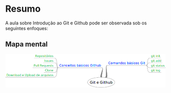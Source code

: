 # Resumo

A aula sobre Introdução ao Git e Github pode ser observada sob os seguintes enfoques:

## Mapa mental

![Mapa mental da aula](../../../../../images/TIC_em_trilhas/git1.png)